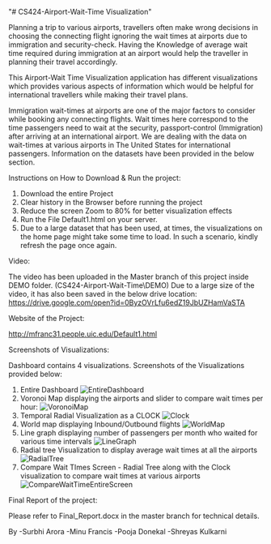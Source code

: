 "# CS424-Airport-Wait-Time Visualization"

Planning a trip to various airports, travellers often make wrong decisions in choosing the connecting flight ignoring the wait times at airports due to immigration and security-check. Having the Knowledge of average wait time required during immigration at an airport would help the traveller in planning their travel accordingly.

This Airport-Wait Time Visualization application has different visualizations which provides various aspects of information which would be helpful for international travellers while making their travel plans.

Immigration wait-times at airports are one of the major factors to consider while booking any connecting flights. Wait times here correspond to the time passengers need to wait at the security, passport-control (Immigration) after arriving at an international airport. We are dealing with the data on wait-times at various airports in The United States for international passengers. Information on the datasets have been provided in the below section.



Instructions on How to Download & Run the project:

1. Download the entire Project
2. Clear history in the Browser before running the project
3. Reduce the screen Zoom to 80% for better visualization effects
4. Run the File Default1.html on your server.
5. Due to a large dataset that has been used, at times, the visualizations on the home page might take some time to load.
   In such a scenario, kindly refresh the page once again.

Video:

The video has been uploaded in the Master branch of this project inside DEMO folder. (CS424-Airport-Wait-Time\DEMO)
Due to a large size of the video, it has also been saved in the below drive location:
https://drive.google.com/open?id=0ByzOVrLfu6edZ19JbUZHamVaSTA

Website of the Project:

http://mfranc31.people.uic.edu/Default1.html

Screenshots of Visualizations:

Dashboard contains 4 visualizations.
Screenshots of the Visualizations provided below:

1. Entire Dashboard
![EntireDashboard](https://github.com/sur30/CS424-Airport-Wait-Time/tree/master/Screenshots/Dashboard.JPG)
1. Voronoi Map displaying the airports and slider to compare wait times per hour:
![VoronoiMap](https://github.com/sur30/CS424-Airport-Wait-Time/tree/master/Screenshots/voronoi.jpg)
2. Temporal Radial Visualization as a CLOCK
![Clock](https://github.com/sur30/CS424-Airport-Wait-Time/tree/master/Screenshots/Clock.PNG)
3. World map displaying Inbound/Outbound flights
![WorldMap](https://github.com/sur30/CS424-Airport-Wait-Time/tree/master/Screenshots/Screenshot.JPG)
4. Line graph displaying number of passengers per month who waited for various time intervals
![LineGraph](https://github.com/sur30/CS424-Airport-Wait-Time/tree/master/Screenshots/LineGraph.JPG)
5. Radial tree Visualization to display average wait times at all the airports
![RadialTree](https://github.com/sur30/CS424-Airport-Wait-Time/tree/master/Screenshots/RadialTree.JPG)
6. Compare Wait TImes Screen - Radial Tree along with the Clock visualization to compare wait times at various airports
![CompareWaitTimeEntireScreen](https://github.com/sur30/CS424-Airport-Wait-Time/tree/master/Screenshots/WaitTimesComparison.JPG)



Final Report of the project:

Please refer to Final_Report.docx in the master branch for technical details.


By 
-Surbhi Arora
-Minu Francis
-Pooja Donekal
-Shreyas Kulkarni
